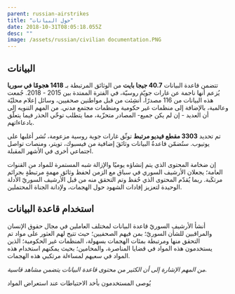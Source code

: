 ```yaml
---
parent: russian-airstrikes
title: "حول البيانات"
date: 2018-10-31T08:05:18.055Z
desc: ""
image: /assets/russian/civilian documentation.PNG
---
```


## البيانات
تتضمن قاعدة  البيانات **40.7 جيجا بايت** من الوثائق المرتبطة بـ **1418 هجومًا في سوريا** يُزعم أنها ناجمة عن غارات جويّة روسيّة، في الفترة الممتدة بين 2015 - 2018. جُمعت هذه البيانات من 116 مصدرًا،  أُنشِئت من قبل مواطنين صحفيين، وسائل إعلام محليّة وعالمية، بالإضافة إلى منظمات غير حكومية ومنظمات مجتمع مدني. من المهم التنويه إلى أن العديد - إن لم يكن جميع- المصادر متحزّبة، مما يتطلب توخّي الحذر فيما يتعلّق بادعاءاتهم.

تم تحديد **3303 مقطع فيديو مرتبط** توثّق غارات جوية روسية مزعومة، نُشر أغلبها على يوتيوب. ستُضمّن قاعدةُ البيانات وثائقَ إضافية من فيسبوك، تويتر، ومنصات تواصل اجتماعي أخرى في الأشهر المقبلة.

إن ضخامة المحتوى الذي يتم إنشاؤه يوميًا والإزالة شبه المستمرة للمواد من القنوات العامة؛ يجعلان الأرشيف السوري في سباق مع الزمن لحفظ وثائق مهمةٍ مرتبطةٍ بجرائم مرتكَبة. ربما يُقدّم المحتوى الذي حُفظ وتم التحقق منه من قبل الأرشيف السوريّ الأدلة الوحيدة لتعزيز إفادات الشهود حول الهجمات، ولإدانة الجناة المحتملين.

## استخدام قاعدة البيانات
أنشأ الأرشيف السوريّ قاعدة البيانات لمختلف العاملين في مجال حقوق الإنسان والمراقبين للشأن السوريّ؛ بمن فيهم الصحفيين؛ حيث تتيح لهم العثور على مواد تم التحقق منها ومرتبطة بمئات الهجمات بسهولة، المنظمات غير الحكومية؛ الذين يستخدمون هذه المواد في قضايا المناصرة، والمحامين؛ بحيث يمكنهم استخدام هذه المواد في سعيهم لمساءلة مرتكبي هذه الهجمات.

*من المهم الإشارة إلى أن الكثير من محتوى قاعدة البيانات يتضمن مشاهد قاسية.*

يُوصى المستخدمون بأخد الاحتياطات عند استعراض المواد

